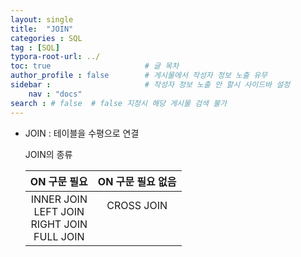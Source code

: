 ```yaml
---
layout: single
title:  "JOIN"
categories : SQL
tag : [SQL]
typora-root-url: ../
toc: true                     # 글 목차
author_profile : false        # 게시물에서 작성자 정보 노출 유무
sidebar :                     # 작성자 정보 노출 안 할시 사이드바 설정
    nav : "docs"
search : # false  # false 지정시 해당 게시물 검색 불가
---
```




- JOIN : 테이블을 수평으로 연결

  JOIN의 종류

  |                       ON 구문 필요                       |      ON 구문 필요 없음       |
  | :------------------------------------------------------: | :--------------------------: |
  | INNER JOIN<br />LEFT JOIN<br />RIGHT JOIN<br />FULL JOIN | CROSS JOIN<br /><br /><br /> |

